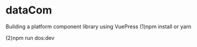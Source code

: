# dataCom
Building a platform component library using VuePress
(1)npm install or yarn

(2)npm run dos:dev
